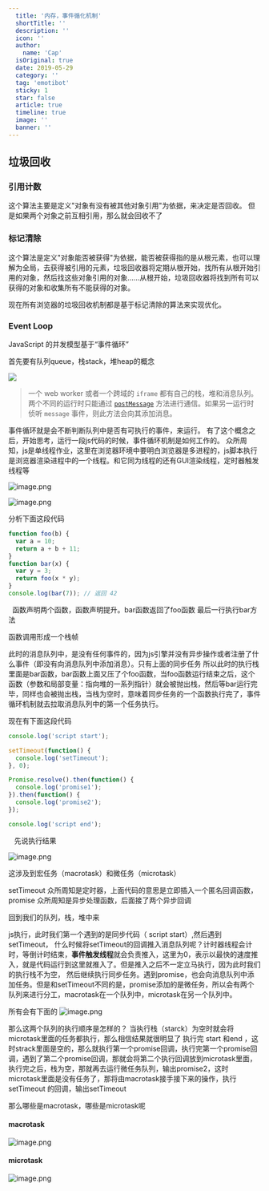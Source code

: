 ```yaml
---
  title: '内存，事件循化机制'
  shortTitle: ''
  description: ''
  icon: ''
  author:
    name: 'Cap'
  isOriginal: true
  date: 2019-05-29
  category: ''
  tag: 'emotibot'
  sticky: 1
  star: false
  article: true
  timeline: true
  image: ''
  banner: ''
---
```


  ## 垃圾回收
### 引用计数
这个算法主要是定义"对象有没有被其他对象引用"为依据，来决定是否回收。
但是如果两个对象之前互相引用，那么就会回收不了

### 标记清除
这个算法是定义"对象能否被获得"为依据，能否被获得指的是从根元素，也可以理解为全局，去获得被引用的元素，垃圾回收器将定期从根开始，找所有从根开始引用的对象，然后找这些对象引用的对象……从根开始，垃圾回收器将找到所有可以获得的对象和收集所有不能获得的对象。

现在所有浏览器的垃圾回收机制都是基于标记清除的算法来实现优化。

### Event Loop
JavaScript 的并发模型基于“事件循环”

首先要有队列queue，栈stack，堆heap的概念

![](https://cdn.nlark.com/yuque/0/2019/svg/297368/1558924186766-88436107-7963-4a90-8ea8-a01f3cf988b1.svg#align=left&display=inline&height=270&originHeight=270&originWidth=294&status=done&width=294)

> 一个 web worker 或者一个跨域的 `iframe` 都有自己的栈，堆和消息队列。两个不同的运行时只能通过 [`postMessage`](https://developer.mozilla.org/zh-CN/docs/Web/API/Window/postMessage) 方法进行通信。如果另一运行时侦听 `message` 事件，则此方法会向其添加消息。 


事件循环就是会不断判断队列中是否有可执行的事件，来运行。
有了这个概念之后，开始思考，运行一段js代码的时候，事件循环机制是如何工作的。
众所周知，js是单线程作业，这里在浏览器环境中要明白浏览器是多进程的，js脚本执行是浏览器渲染进程中的一个线程。和它同为线程的还有GUI渲染线程，定时器触发线程等

![image.png](https://cdn.nlark.com/yuque/0/2019/png/297368/1558946584182-57e7ce52-1c84-4d42-b722-42063d59dc8a.png#align=left&display=inline&height=125&name=image.png&originHeight=125&originWidth=644&size=14418&status=done&width=644)

![image.png](https://cdn.nlark.com/yuque/0/2019/png/297368/1558947011843-960e8536-6e22-4300-88fc-9c6218d24033.png#align=left&display=inline&height=447&name=image.png&originHeight=447&originWidth=221&size=43107&status=done&width=221)

分析下面这段代码

```javascript
function foo(b) {
  var a = 10;
  return a + b + 11;
}
function bar(x) {
  var y = 3;
  return foo(x * y);
}
console.log(bar(7)); // 返回 42
```
 
函数声明两个函数，函数声明提升。bar函数返回了foo函数
最后一行执行bar方法

函数调用形成一个栈帧

此时的消息队列中，是没有任何事件的，因为js引擎并没有异步操作或者注册了什么事件（即没有向消息队列中添加消息）。只有上面的同步任务
所以此时的执行栈里面是bar函数，bar函数上面又压了个foo函数，当foo函数运行结束之后，这个函数（参数和局部变量：指向堆的一系列指针）就会被抛出栈，然后等bar运行完毕，同样也会被抛出栈，当栈为空时，意味着同步任务的一个函数执行完了，事件循环机制就去拉取消息队列中的第一个任务执行。

现在有下面这段代码

```javascript
console.log('script start');

setTimeout(function() {
  console.log('setTimeout');
}, 0);

Promise.resolve().then(function() {
  console.log('promise1');
}).then(function() {
  console.log('promise2');
});

console.log('script end');
```
  
先说执行结果

![image.png](https://cdn.nlark.com/yuque/0/2019/png/297368/1558949568434-7c66239b-a30b-482a-8eb1-3f3f14ef2d7d.png#align=left&display=inline&height=124&name=image.png&originHeight=124&originWidth=157&size=3526&status=done&width=157)

这涉及到宏任务（macrotask）和微任务（microtask）

setTimeout 众所周知是定时器，上面代码的意思是立即插入一个匿名回调函数，
promise 众所周知是异步处理函数，后面接了两个异步回调

回到我们的队列，栈，堆中来

js执行，此时我们第一个遇到的是同步代码（ script start）,然后遇到setTimeout，
什么时候将setTimeout的回调推入消息队列呢？计时器线程会计时，等倒计时结束，**事件触发线程**就会负责推入，这里为0，表示以最快的速度推入，就是代码运行到这里就推入了。但是推入之后不一定立马执行，因为此时我们的执行栈不为空，
然后继续执行同步任务。遇到promise，也会向消息队列中添加任务。但是和setTimeout不同的是，promise添加的是微任务，所以会有两个队列来进行分工，macrotask在一个队列中，microtask在另一个队列中。

所有会有下面的
![image.png](https://cdn.nlark.com/yuque/0/2019/png/297368/1558950918438-3cfbb34f-5b61-4f8f-8672-1d2f9e9187ec.png#align=left&display=inline&height=515&name=image.png&originHeight=515&originWidth=728&size=20185&status=done&width=728)

那么这两个队列的执行顺序是怎样的？
当执行栈（starck）为空时就会将microtask里面的任务都执行，那么相信结果就很明显了
执行完 start 和end ，这时strack里面是空的，那么就执行第一个promise回调，执行完第一个promise回调，遇到了第二个promise回调，那就会将第二个执行回调放到microtask里面，执行完之后，栈为空，那就再去运行微任务队列，输出promise2，这时microtask里面是没有任务了，那将由macrotask接手接下来的操作，执行setTimeout
的回调，输出setTimeout

那么哪些是macrotask，哪些是microtask呢

#### macrotask
![image.png](https://cdn.nlark.com/yuque/0/2019/png/297368/1559006520108-f7d173c5-0684-4689-bfe5-f214fdd7f97e.png#align=left&display=inline&height=179&name=image.png&originHeight=179&originWidth=384&size=7532&status=done&width=384)
#### microtask

![image.png](https://cdn.nlark.com/yuque/0/2019/png/297368/1559006540001-43a2cf9a-3a9a-42be-8c1c-06dca67e1286.png#align=left&display=inline&height=194&name=image.png&originHeight=194&originWidth=779&size=21387&status=done&width=779)
